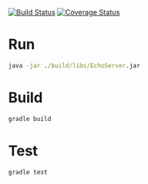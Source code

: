 [![Build Status](https://travis-ci.org/fabientownsend/echoserverjava.svg?branch=master)](https://travis-ci.org/fabientownsend/echoserverjava)
[![Coverage Status](https://coveralls.io/repos/github/fabientownsend/echoserverjava/badge.svg?branch=master)](https://coveralls.io/github/fabientownsend/echoserverjava?branch=master)

# Run
``` cmd
java -jar ./build/libs/EchoServer.jar
```

# Build

``` cmd
gradle build
```

# Test

``` cmd
gradle test
```
